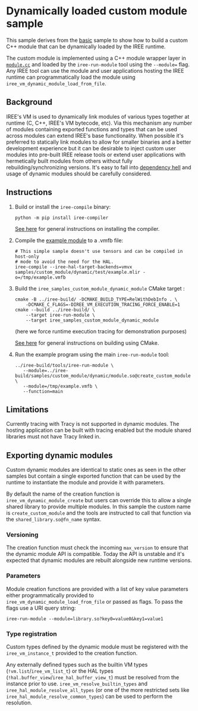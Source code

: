 # Dynamically loaded custom module sample

This sample derives from the [basic](./samples/custom_module/basic/) sample to
show how to build a custom C++ module that can be dynamically loaded by the IREE
runtime.

The custom module is implemented using a C++ module wrapper layer in
[`module.cc`](./module.cc) and loaded by the `iree-run-module` tool using the
`--module=` flag. Any IREE tool can use the module and user applications hosting
the IREE runtime can programmatically load the module using
`iree_vm_dynamic_module_load_from_file`.

## Background

IREE's VM is used to dynamically link modules of various types together at
runtime (C, C++, IREE's VM bytecode, etc). Via this mechanism any number of
modules containing exported functions and types that can be used across modules
can extend IREE's base functionality. When possible it's preferred to statically
link modules to allow for smaller binaries and a better development experience
but it can be desirable to inject custom user modules into pre-built IREE
release tools or extend user applications with hermetically built modules from
others without fully rebuilding/synchronizing versions. It's easy to fall into
[dependency hell](https://en.wikipedia.org/wiki/Dependency_hell) and usage of
dynamic modules should be carefully considered.

## Instructions

1. Build or install the `iree-compile` binary:

    ```
    python -m pip install iree-compiler
    ```

    [See here](https://www.iree.dev/reference/bindings/python/)
    for general instructions on installing the compiler.

3. Compile the [example module](./test/example.mlir) to a .vmfb file:

    ```
    # This simple sample doesn't use tensors and can be compiled in host-only
    # mode to avoid the need for the HAL.
    iree-compile --iree-hal-target-backends=vmvx samples/custom_module/dynamic/test/example.mlir -o=/tmp/example.vmfb
    ```

3. Build the `iree_samples_custom_module_dynamic_module` CMake target :

    ```
    cmake -B ../iree-build/ -DCMAKE_BUILD_TYPE=RelWithDebInfo . \
        -DCMAKE_C_FLAGS=-DIREE_VM_EXECUTION_TRACING_FORCE_ENABLE=1
    cmake --build ../iree-build/ \
        --target iree-run-module \
        --target iree_samples_custom_module_dynamic_module
    ```
    (here we force runtime execution tracing for demonstration purposes)

    [See here](https://www.iree.dev/building-from-source/getting-started/)
    for general instructions on building using CMake.

4. Run the example program using the main `iree-run-module` tool:

   ```
   ../iree-build/tools/iree-run-module \
      --module=../iree-build/samples/custom_module/dynamic/module.so@create_custom_module \
      --module=/tmp/example.vmfb \
      --function=main
   ```

## Limitations

Currently tracing with Tracy is not supported in dynamic modules. The hosting
application can be built with tracing enabled but the module shared libraries
must not have Tracy linked in.

## Exporting dynamic modules

Custom dynamic modules are identical to static ones as seen in the other samples
but contain a single exported function that can be used by the runtime to
instantiate the module and provide it with parameters.

By default the name of the creation function is `iree_vm_dynamic_module_create`
but users can override this to allow a single shared library to provide multiple
modules. In this sample the custom name is `create_custom_module` and the tools
are instructed to call that function via the `shared_library.so@fn_name` syntax.

### Versioning

The creation function must check the incoming `max_version` to ensure that the
dynamic module API is compatible. Today the API is unstable and it's expected
that dynamic modules are rebuilt alongside new runtime versions.

### Parameters

Module creation functions are provided with a list of key value parameters
either programmatically provided to `iree_vm_dynamic_module_load_from_file` or
passed as flags. To pass the flags use a URI query string:

```
iree-run-module --module=library.so?key0=value0&key1=value1
```

### Type registration

Custom types defined by the dynamic module must be registered with the
`iree_vm_instance_t` provided to the creation function.

Any externally defined types such as the builtin VM types
(`!vm.list`/`iree_vm_list_t`) or the HAL types
(`!hal.buffer_view`/`iree_hal_buffer_view_t`) must be resolved from the instance
prior to use. `iree_vm_resolve_builtin_types` and
`iree_hal_module_resolve_all_types` (or one of the more restricted sets like
`iree_hal_module_resolve_common_types`) can be used to perform the resolution.
